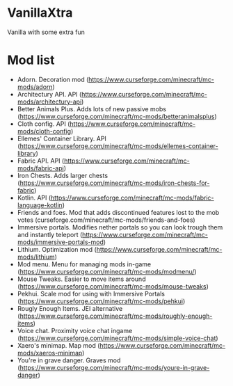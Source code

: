 # VanillaXtra
Vanilla with some extra fun


# Mod list

- Adorn. Decoration mod (https://www.curseforge.com/minecraft/mc-mods/adorn)
- Architectury API. API (https://www.curseforge.com/minecraft/mc-mods/architectury-api)
- Better Animals Plus. Adds lots of new passive mobs (https://www.curseforge.com/minecraft/mc-mods/betteranimalsplus)
- Cloth config. API (https://www.curseforge.com/minecraft/mc-mods/cloth-config)
- Ellemes' Container Library. API (https://www.curseforge.com/minecraft/mc-mods/ellemes-container-library)
- Fabric API. API (https://www.curseforge.com/minecraft/mc-mods/fabric-api)
- Iron Chests. Adds larger chests (https://www.curseforge.com/minecraft/mc-mods/iron-chests-for-fabric)
- Kotlin. API (https://www.curseforge.com/minecraft/mc-mods/fabric-language-kotlin)
- Friends and foes. Mod that adds discontinued features lost to the mob votes (curseforge.com/minecraft/mc-mods/friends-and-foes)
- Immersive portals. Modifies nether portals so you can look trough them and instantly teleport (https://www.curseforge.com/minecraft/mc-mods/immersive-portals-mod)
- Lithium. Optimization mod (https://www.curseforge.com/minecraft/mc-mods/lithium)
- Mod menu. Menu for managing mods in-game (https://www.curseforge.com/minecraft/mc-mods/modmenu/)
- Mouse Tweaks. Easier to move items around (https://www.curseforge.com/minecraft/mc-mods/mouse-tweaks)
- Pekhui. Scale mod for using with Immersive Portals (https://www.curseforge.com/minecraft/mc-mods/pehkui)
- Rougly Enough Items. JEI alternative (https://www.curseforge.com/minecraft/mc-mods/roughly-enough-items)
- Voice chat. Proximity voice chat ingame (https://www.curseforge.com/minecraft/mc-mods/simple-voice-chat)
- Xaero's minimap. Map mod (https://www.curseforge.com/minecraft/mc-mods/xaeros-minimap)
- You're in grave danger. Graves mod (https://www.curseforge.com/minecraft/mc-mods/youre-in-grave-danger)
